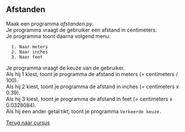 ## Afstanden

Maak een programma _afstanden.py_.\
Je programma vraagt de gebruiker een afstand in centimeters.\
Je programma toont daarna volgend menu:

      1. Naar meters
      2. Naar inches
      3. Naar feet

Je programma vraagt de keuze van de gebruiker.\
Als hij 1 kiest, toont je programma de afstand in meters (= centimeters
/ 100).\
Als hij 2 kiest, toont je programma de afstand in inches (= centimeters
x 0.39).\
Als hij 3 kiest, toont je programma de afstand in feet (= centimeters x
0.0328084).\
Als hij een ander getal tikt, toont je programma `Verkeerde keuze.`

[Terug naar cursus](/19_elif.html)